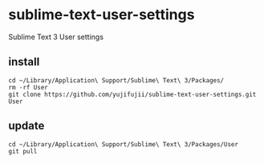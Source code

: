 # sublime-text-user-settings
Sublime Text 3 User settings

## install

```
cd ~/Library/Application\ Support/Sublime\ Text\ 3/Packages/
rm -rf User
git clone https://github.com/yujifujii/sublime-text-user-settings.git User
```

## update

```
cd ~/Library/Application\ Support/Sublime\ Text\ 3/Packages/User
git pull
```
